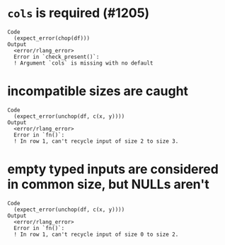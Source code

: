 # `cols` is required (#1205)

    Code
      (expect_error(chop(df)))
    Output
      <error/rlang_error>
      Error in `check_present()`:
      ! Argument `cols` is missing with no default

# incompatible sizes are caught

    Code
      (expect_error(unchop(df, c(x, y))))
    Output
      <error/rlang_error>
      Error in `fn()`:
      ! In row 1, can't recycle input of size 2 to size 3.

# empty typed inputs are considered in common size, but NULLs aren't

    Code
      (expect_error(unchop(df, c(x, y))))
    Output
      <error/rlang_error>
      Error in `fn()`:
      ! In row 1, can't recycle input of size 0 to size 2.

